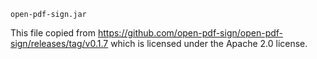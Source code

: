 `open-pdf-sign.jar`

This file copied from https://github.com/open-pdf-sign/open-pdf-sign/releases/tag/v0.1.7 which is licensed under the Apache 2.0 license.

